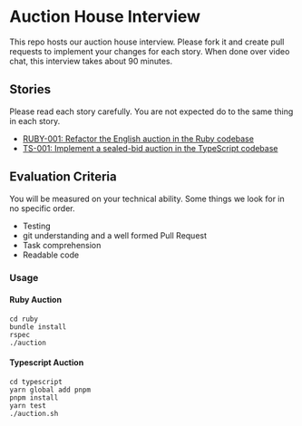 # Auction House Interview

This repo hosts our auction house interview. Please fork it and create
pull requests to implement your changes for each story. When done over
video chat, this interview takes about 90 minutes.

## Stories
Please read each story carefully. You are not expected do to the same thing in each story.

* [RUBY-001: Refactor the English auction in the Ruby codebase](backlog/ruby-001.md)
* [TS-001: Implement a sealed-bid auction in the TypeScript codebase](backlog/ts-001.md)

## Evaluation Criteria

You will be measured on your technical ability. Some things we look
for in no specific order.

- Testing
- git understanding and a well formed Pull Request
- Task comprehension
- Readable code

### Usage

#### Ruby Auction

```
cd ruby
bundle install
rspec
./auction
```

#### Typescript Auction

```
cd typescript
yarn global add pnpm
pnpm install
yarn test
./auction.sh
```
